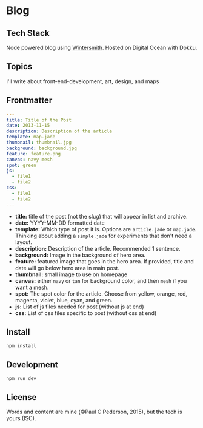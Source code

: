 
# Blog

## Tech Stack

Node powered blog using [Wintersmith](https://github.com/jnordberg/wintersmith). Hosted on Digital Ocean with Dokku.

## Topics

I'll write about front-end-development, art, design, and maps

## Frontmatter

```yaml
---
title: Title of the Post
date: 2013-11-15
description: Description of the article
template: map.jade
thumbnail: thumbnail.jpg
background: background.jpg
feature: feature.png
canvas: navy mesh
spot: green
js:
  - file1
  - file2
css:
  - file1
  - file2
---
```

- **title:** title of the post (not the slug) that will appear in list and archive.
- **date:** YYYY-MM-DD formatted date
- **template:** Which type of post it is. Options are ```article.jade``` or ```map.jade```. Thinking about adding a ```simple.jade``` for experiments that don't need a layout.
- **description:** Description of the article. Recommended 1 sentence.
- **background:** Image in the background of hero area.
- **feature:** featured image that goes in the hero area. If provided, title and date will go below hero area in main post.
- **thumbnail:** small image to use on homepage
- **canvas:** either ```navy``` or ```tan``` for background color, and then ```mesh``` if you want a mesh.
- **spot:** The spot color for the article. Choose from yellow, orange, red, magenta, violet, blue, cyan, and green.
- **js:** List of js files needed for post (without js at end)
- **css:** List of css files specific to post (without css at end)

## Install

```
npm install
```

## Development

```
npm run dev
```

## License

Words and content are mine (©Paul C Pederson, 2015), but the tech is yours (ISC).
